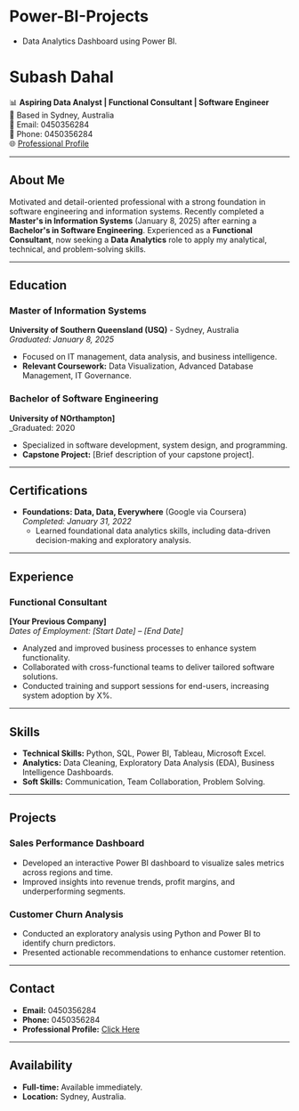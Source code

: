 # Power-BI-Projects
- Data Analytics Dashboard using  Power BI. 
# Subash Dahal

📊 **Aspiring Data Analyst | Functional Consultant | Software Engineer**  
📍 Based in Sydney, Australia  
📧 Email: 0450356284  
📱 Phone: 0450356284  
🌐 [Professional Profile](https://bold.pro/my/subash-dahal-231104161557?vsid=5bc9d754-0589-40e0-8536-48bd34d0ccc8)

---

## About Me

Motivated and detail-oriented professional with a strong foundation in software engineering and information systems. Recently completed a **Master's in Information Systems** (January 8, 2025) after earning a **Bachelor's in Software Engineering**. Experienced as a **Functional Consultant**, now seeking a **Data Analytics** role to apply my analytical, technical, and problem-solving skills.

---

## Education

### Master of Information Systems  
**University of Southern Queensland (USQ)** - Sydney, Australia  
_Graduated: January 8, 2025_  
- Focused on IT management, data analysis, and business intelligence.  
- **Relevant Coursework:** Data Visualization, Advanced Database Management, IT Governance.

### Bachelor of Software Engineering  
**University of NOrthampton]**  
_Graduated: 2020  
- Specialized in software development, system design, and programming.  
- **Capstone Project:** [Brief description of your capstone project].

---

## Certifications

- **Foundations: Data, Data, Everywhere** (Google via Coursera)  
  _Completed: January 31, 2022_  
  - Learned foundational data analytics skills, including data-driven decision-making and exploratory analysis.  

---

## Experience

### Functional Consultant  
**[Your Previous Company]**  
_Dates of Employment: [Start Date] – [End Date]_  
- Analyzed and improved business processes to enhance system functionality.  
- Collaborated with cross-functional teams to deliver tailored software solutions.  
- Conducted training and support sessions for end-users, increasing system adoption by X%.

---

## Skills

- **Technical Skills:** Python, SQL, Power BI, Tableau, Microsoft Excel.  
- **Analytics:** Data Cleaning, Exploratory Data Analysis (EDA), Business Intelligence Dashboards.  
- **Soft Skills:** Communication, Team Collaboration, Problem Solving.  

---

## Projects

### Sales Performance Dashboard  
- Developed an interactive Power BI dashboard to visualize sales metrics across regions and time.  
- Improved insights into revenue trends, profit margins, and underperforming segments.

### Customer Churn Analysis  
- Conducted an exploratory analysis using Python and Power BI to identify churn predictors.  
- Presented actionable recommendations to enhance customer retention.  

---

## Contact

- **Email:** 0450356284  
- **Phone:** 0450356284  
- **Professional Profile:** [Click Here](https://bold.pro/my/subash-dahal-231104161557?vsid=5bc9d754-0589-40e0-8536-48bd34d0ccc8)

---

## Availability

- **Full-time:** Available immediately.  
- **Location:** Sydney, Australia.  
